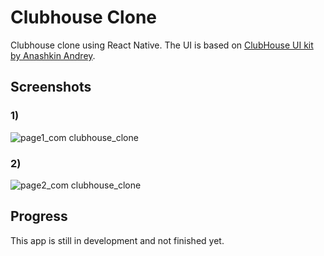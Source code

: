 # Clubhouse Clone
Clubhouse clone using React Native. The UI is based on [ClubHouse UI kit by Anashkin Andrey](https://www.figma.com/community/file/943978304161218300/ClubHouse-UI-kit-(Comunity)).

## Screenshots
### 1)
![page1_com clubhouse_clone](https://user-images.githubusercontent.com/17674038/138339910-3b58a207-fde8-4e47-8d59-c1d0cd617158.jpg)
### 2)
![page2_com clubhouse_clone](https://user-images.githubusercontent.com/17674038/138339916-8bb6e0de-309d-4477-963a-617443754e36.jpg)

## Progress
This app is still in development and not finished yet.
